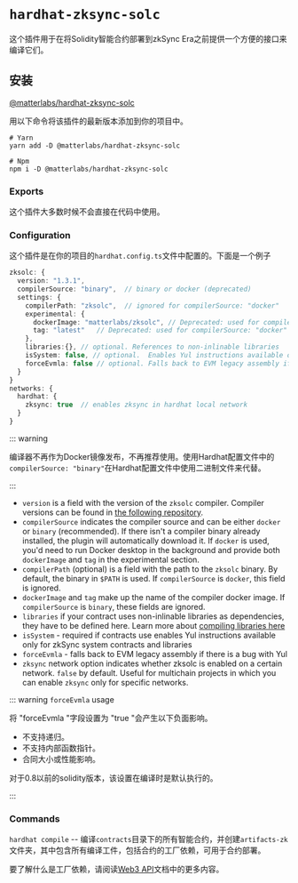 # `hardhat-zksync-solc`

这个插件用于在将Solidity智能合约部署到zkSync Era之前提供一个方便的接口来编译它们。

## 安装

[@matterlabs/hardhat-zksync-solc](https://www.npmjs.com/package/@matterlabs/hardhat-zksync-solc)

用以下命令将该插件的最新版本添加到你的项目中。

```
# Yarn
yarn add -D @matterlabs/hardhat-zksync-solc

# Npm
npm i -D @matterlabs/hardhat-zksync-solc
```

### Exports

这个插件大多数时候不会直接在代码中使用。

### Configuration

这个插件是在你的项目的`hardhat.config.ts`文件中配置的。下面是一个例子

```typescript
zksolc: {
  version: "1.3.1",
  compilerSource: "binary",  // binary or docker (deprecated)
  settings: {
    compilerPath: "zksolc",  // ignored for compilerSource: "docker"
    experimental: {
      dockerImage: "matterlabs/zksolc", // Deprecated: used for compilerSource: "docker"
      tag: "latest"   // Deprecated: used for compilerSource: "docker"
    },
    libraries:{}, // optional. References to non-inlinable libraries
    isSystem: false, // optional.  Enables Yul instructions available only for zkSync system contracts and libraries
    forceEvmla: false // optional. Falls back to EVM legacy assembly if there is a bug with Yul
  }
}
networks: {
  hardhat: {
    zksync: true  // enables zksync in hardhat local network
  }
}
```

::: warning

编译器不再作为Docker镜像发布，不再推荐使用。使用Hardhat配置文件中的 `compilerSource: "binary"`在Hardhat配置文件中使用二进制文件来代替。

:::

- `version` is a field with the version of the `zksolc` compiler. Compiler versions can be found in [the following repository](https://github.com/matter-labs/zksolc-bin).
- `compilerSource` indicates the compiler source and can be either `docker` or `binary` (recommended). If there isn't a compiler binary already installed, the plugin will automatically download it. If `docker` is used, you'd need to run Docker desktop in the background and provide both `dockerImage` and `tag` in the experimental section.
- `compilerPath` (optional) is a field with the path to the `zksolc` binary. By default, the binary in `$PATH` is used. If `compilerSource` is `docker`, this field is ignored.
- `dockerImage` and `tag` make up the name of the compiler docker image. If `compilerSource` is `binary`, these fields are ignored.
- `libraries` if your contract uses non-inlinable libraries as dependencies, they have to be defined here. Learn more about [compiling libraries here](./compiling-libraries.md)
- `isSystem` - required if contracts use enables Yul instructions available only for zkSync system contracts and libraries
- `forceEvmla` - falls back to EVM legacy assembly if there is a bug with Yul
- `zksync` network option indicates whether zksolc is enabled on a certain network. `false` by default. Useful for multichain projects in which you can enable `zksync` only for specific networks.


::: warning `forceEvmla` usage

将 "forceEvmla "字段设置为 "true "会产生以下负面影响。

- 不支持递归。
- 不支持内部函数指针。
- 合同大小或性能影响。

对于0.8以前的solidity版本，该设置在编译时是默认执行的。

:::

### Commands

`hardhat compile` -- 编译`contracts`目录下的所有智能合约，并创建`artifacts-zk`文件夹，其中包含所有编译工件，包括合约的工厂依赖，可用于合约部署。

要了解什么是工厂依赖，请阅读[Web3 API](.../api.md)文档中的更多内容。


